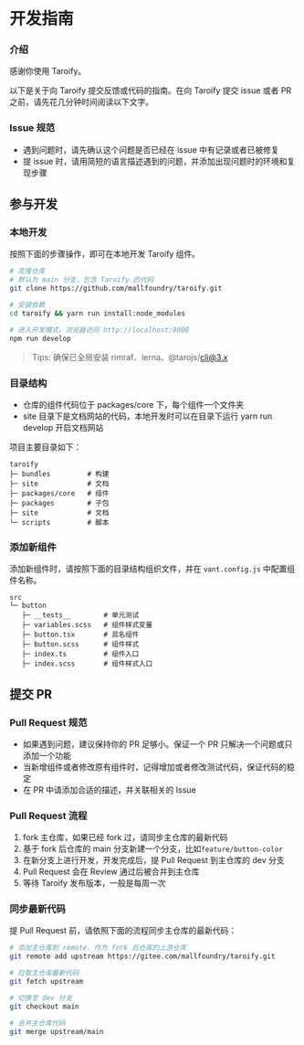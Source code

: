 # 开发指南

### 介绍

感谢你使用 Taroify。

以下是关于向 Taroify 提交反馈或代码的指南。在向 Taroify 提交 issue 或者 PR 之前，请先花几分钟时间阅读以下文字。

### Issue 规范

- 遇到问题时，请先确认这个问题是否已经在 issue 中有记录或者已被修复
- 提 issue 时，请用简短的语言描述遇到的问题，并添加出现问题时的环境和复现步骤

## 参与开发

### 本地开发

按照下面的步骤操作，即可在本地开发 Taroify 组件。

```bash
# 克隆仓库
# 默认为 main 分支，包含 Taroify 的代码
git clone https://github.com/mallfoundry/taroify.git

# 安装依赖
cd taroify && yarn run install:node_modules

# 进入开发模式，浏览器访问 http://localhost:8000
npm run develop
```

> Tips: 确保已全局安装 rimraf、lerna、@tarojs/cli@3.x


### 目录结构

- 仓库的组件代码位于 packages/core 下，每个组件一个文件夹
- site 目录下是文档网站的代码，本地开发时可以在目录下运行 yarn run develop 开启文档网站

项目主要目录如下：

```
taroify
├─ bundles         # 构建
├─ site            # 文档
├─ packages/core   # 组件
├─ packages        # 子包
├─ site            # 文档
└─ scripts         # 脚本
```

### 添加新组件

添加新组件时，请按照下面的目录结构组织文件，并在 `vant.config.js` 中配置组件名称。

```
src
└─ button
   ├─ __tests__        # 单元测试
   ├─ variables.scss   # 组件样式变量
   ├─ button.tsx       # 具名组件
   ├─ button.scss      # 组件样式
   ├─ index.ts         # 组件入口
   ├─ index.scss       # 组件样式入口
```

## 提交 PR

### Pull Request 规范

- 如果遇到问题，建议保持你的 PR 足够小。保证一个 PR 只解决一个问题或只添加一个功能
- 当新增组件或者修改原有组件时，记得增加或者修改测试代码，保证代码的稳定
- 在 PR 中请添加合适的描述，并关联相关的 Issue

### Pull Request 流程

1. fork 主仓库，如果已经 fork 过，请同步主仓库的最新代码
2. 基于 fork 后仓库的 main 分支新建一个分支，比如`feature/button-color`
3. 在新分支上进行开发，开发完成后，提 Pull Request 到主仓库的 dev 分支
4. Pull Request 会在 Review 通过后被合并到主仓库
5. 等待 Taroify 发布版本，一般是每周一次

### 同步最新代码

提 Pull Request 前，请依照下面的流程同步主仓库的最新代码：

```bash
# 添加主仓库到 remote，作为 fork 后仓库的上游仓库
git remote add upstream https://gitee.com/mallfoundry/taroify.git

# 拉取主仓库最新代码
git fetch upstream

# 切换至 dev 分支
git checkout main

# 合并主仓库代码
git merge upstream/main
```
